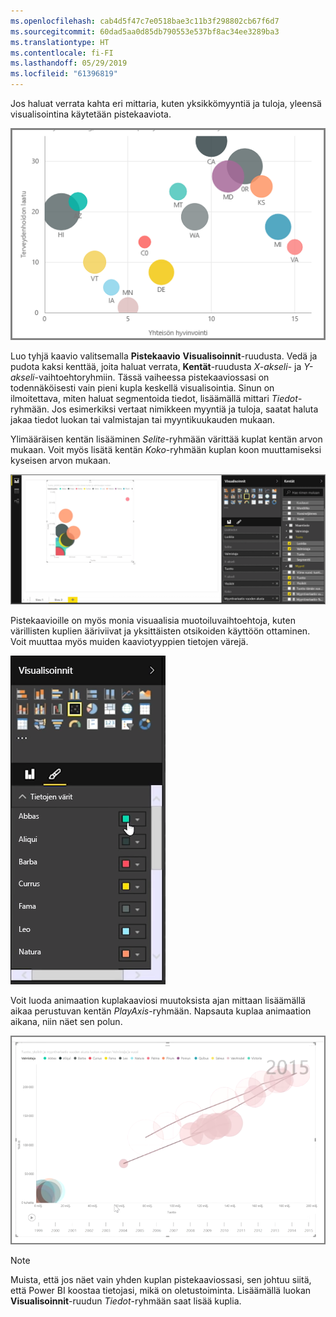```yaml
---
ms.openlocfilehash: cab4d5f47c7e0518bae3c11b3f298802cb67f6d7
ms.sourcegitcommit: 60dad5aa0d85db790553e537bf8ac34ee3289ba3
ms.translationtype: HT
ms.contentlocale: fi-FI
ms.lasthandoff: 05/29/2019
ms.locfileid: "61396819"
---
```

Jos haluat verrata kahta eri mittaria, kuten yksikkömyyntiä ja tuloja, yleensä visualisointina käytetään pistekaaviota.

![](media/3-7-create-scatter-charts/3-7_1.png)

Luo tyhjä kaavio valitsemalla **Pistekaavio** **Visualisoinnit**-ruudusta. Vedä ja pudota kaksi kenttää, joita haluat verrata, **Kentät**-ruudusta *X-akseli*- ja *Y-akseli*-vaihtoehtoryhmiin. Tässä vaiheessa pistekaaviossasi on todennäköisesti vain pieni kupla keskellä visualisointia. Sinun on ilmoitettava, miten haluat segmentoida tiedot, lisäämällä mittari *Tiedot*-ryhmään. Jos esimerkiksi vertaat nimikkeen myyntiä ja tuloja, saatat haluta jakaa tiedot luokan tai valmistajan tai myyntikuukauden mukaan.

Ylimääräisen kentän lisääminen *Selite*-ryhmään värittää kuplat kentän arvon mukaan. Voit myös lisätä kentän *Koko*-ryhmään kuplan koon muuttamiseksi kyseisen arvon mukaan.

![](media/3-7-create-scatter-charts/3-7_2.png)

Pistekaavioille on myös monia visuaalisia muotoiluvaihtoehtoja, kuten värillisten kuplien ääriviivat ja yksittäisten otsikoiden käyttöön ottaminen. Voit muuttaa myös muiden kaaviotyyppien tietojen värejä.

![](media/3-7-create-scatter-charts/3-7_3.png)

Voit luoda animaation kuplakaaviosi muutoksista ajan mittaan lisäämällä aikaa perustuvan kentän *PlayAxis*-ryhmään. Napsauta kuplaa animaation aikana, niin näet sen polun.

![](media/3-7-create-scatter-charts/3-7_4.png)

>[!NOTE]
>Muista, että jos näet vain yhden kuplan pistekaaviossasi, sen johtuu siitä, että Power BI koostaa tietojasi, mikä on oletustoiminta. Lisäämällä luokan **Visualisoinnit**-ruudun *Tiedot*-ryhmään saat lisää kuplia.
> 
> 

